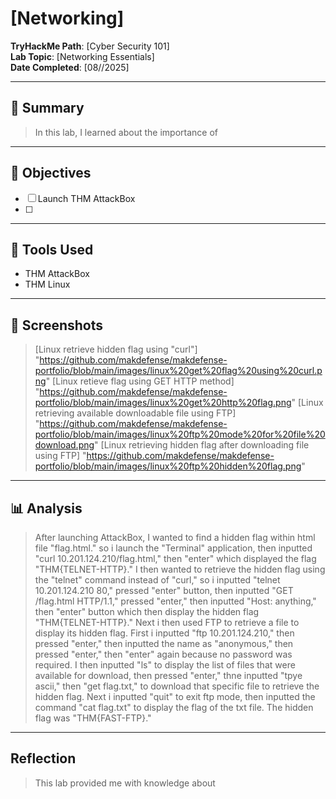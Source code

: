 # [Networking]

**TryHackMe Path**: [Cyber Security 101]  
**Lab Topic**: [Networking Essentials]  
**Date Completed**: [08//2025]

---

## 🧠 Summary

> In this lab, I learned about the importance of

---

## 🎯 Objectives
- [ ] Launch THM AttackBox
- [ ]

---

## 🧰 Tools Used
- THM AttackBox
- THM Linux
  
---

## 📸 Screenshots

> [Linux retrieve hidden flag using "curl"] "https://github.com/makdefense/makdefense-portfolio/blob/main/images/linux%20get%20flag%20using%20curl.png"
> [Linux retieve flag using GET HTTP method] "https://github.com/makdefense/makdefense-portfolio/blob/main/images/linux%20get%20http%20flag.png"
> [Linux retrieving available downloadable file using FTP] "https://github.com/makdefense/makdefense-portfolio/blob/main/images/linux%20ftp%20mode%20for%20file%20download.png"
> [Linux retrieving hidden flag after downloading file using FTP] "https://github.com/makdefense/makdefense-portfolio/blob/main/images/linux%20ftp%20hidden%20flag.png"

 
---

## 📊 Analysis

> After launching AttackBox, I wanted to find a hidden flag within html file "flag.html." so i launch the "Terminal" application, then inputted "curl 10.201.124.210/flag.html," then "enter" which displayed the flag
"THM{TELNET-HTTP}." I then wanted to retrieve the hidden flag using the "telnet" command instead of "curl," so i inputted "telnet 10.201.124.210 80," pressed "enter" button, then inputted "GET /flag.html HTTP/1.1,"
pressed "enter," then inputted "Host: anything," then "enter" button which then display the hidden flag "THM{TELNET-HTTP}." Next i then used FTP to retrieve a file to display its hidden flag. First i inputted
"ftp 10.201.124.210," then pressed "enter," then inputted the name as "anonymous," then pressed "enter," then "enter" again because no password was required. I then inputted "ls" to display the list of files that
were available for download, then pressed "enter," thne inputted "tpye ascii," then "get flag.txt," to download that specific file to retrieve the hidden flag. Next i inputted "quit" to exit ftp mode, then inputted
the command "cat flag.txt" to display the flag of the txt file. The hidden flag was "THM{FAST-FTP}."

---

## Reflection

> This lab provided me with knowledge about 


